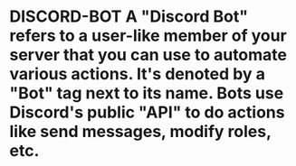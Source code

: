 # DISCORD-BOT A "Discord Bot" refers to a user-like member of your server that you can use to automate various actions. It's denoted by a "Bot" tag next to its name. Bots use Discord's public "API" to do actions like send messages, modify roles, etc.